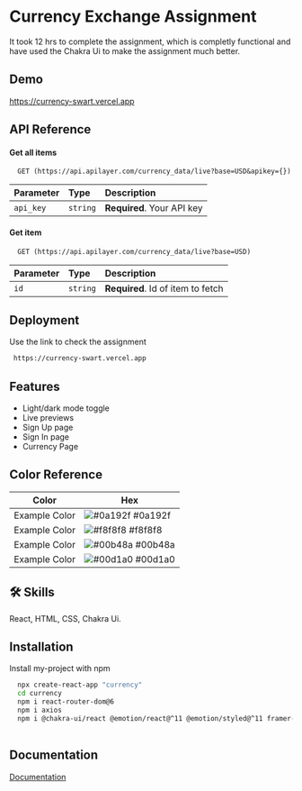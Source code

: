 
# Currency Exchange Assignment

It took 12 hrs to complete the assignment, which is completly functional and have used the Chakra Ui to make the assignment much better.



## Demo

https://currency-swart.vercel.app


## API Reference

#### Get all items

```http
  GET (https://api.apilayer.com/currency_data/live?base=USD&apikey={})
```

| Parameter | Type     | Description                |
| :-------- | :------- | :------------------------- |
| `api_key` | `string` | **Required**. Your API key |

#### Get item

```http
  GET (https://api.apilayer.com/currency_data/live?base=USD)
```

| Parameter | Type     | Description                       |
| :-------- | :------- | :-------------------------------- |
| `id`      | `string` | **Required**. Id of item to fetch |





## Deployment

Use the link to check the assignment

```bash
 https://currency-swart.vercel.app
```







## Features

- Light/dark mode toggle
- Live previews
- Sign Up page
- Sign In page
- Currency Page

## Color Reference

| Color             | Hex                                                                |
| ----------------- | ------------------------------------------------------------------ |
| Example Color | ![#0a192f](https://via.placeholder.com/10/0a192f?text=+) #0a192f |
| Example Color | ![#f8f8f8](https://via.placeholder.com/10/f8f8f8?text=+) #f8f8f8 |
| Example Color | ![#00b48a](https://via.placeholder.com/10/00b48a?text=+) #00b48a |
| Example Color | ![#00d1a0](https://via.placeholder.com/10/00b48a?text=+) #00d1a0 |



## 🛠 Skills
React, HTML, CSS, Chakra Ui.


## Installation

Install my-project with npm

```bash
  npx create-react-app "currency"
  cd currency
  npm i react-router-dom@6
  npm i axios
  npm i @chakra-ui/react @emotion/react@^11 @emotion/styled@^11 framer-motion@^6
  
```
    
## Documentation

[Documentation](https://apilayer.com/docs)


